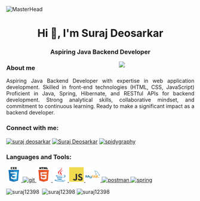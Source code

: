 ![MasterHead](https://res.cloudinary.com/practicaldev/image/fetch/s--G0LgQUxp--/c_imagga_scale,f_auto,fl_progressive,h_900,q_auto,w_1600/https://thepracticaldev.s3.amazonaws.com/i/ssqkgebqme30hf4fwmw0.png)
<h1 align="center">Hi 👋, I'm Suraj Deosarkar</h1>
<h3 align="center">Aspiring Java Backend Developer</h3>
<img display="block" align="right" width= '40%' src="https://cdn.dribbble.com/users/1019864/screenshots/3079099/codeloop.gif">
<h3> About me </h3>
<p align="justify">Aspiring Java Backend Developer with expertise in web application development. Skilled in front-end technologies (HTML, CSS, JavaScript) Proficient in Java, Spring, Hibernate, and RESTful APIs for backend development. Strong analytical skills, collaborative mindset, and commitment to continuous learning. Ready to make a significant impact as a backend developer. </p>
<h3 align="left">Connect with me:</h3>
<p align="left">
<a href="https://www.linkedin.com/in/suraj-deosarkar-a58462257/" target="blank"><img align="center" src="https://raw.githubusercontent.com/rahuldkjain/github-profile-readme-generator/master/src/images/icons/Social/linked-in-alt.svg" alt="suraj deosarkar" height="30" width="40" /></a>
<a href="https://suraj12398.github.io/" target="blank"><img align="center" src="https://img.icons8.com/?size=512&id=l6Z905T70SzX&format=png" alt="Suraj Deosarkar" height="30" width="40" /></a>
<a href="https://instagram.com/spidygraphy" target="blank"><img align="center" src="https://raw.githubusercontent.com/rahuldkjain/github-profile-readme-generator/master/src/images/icons/Social/instagram.svg" alt="spidygraphy" height="30" width="40" /></a>
</p>

<h3 align="left">Languages and Tools:</h3>
<p align="left"><a href="https://www.w3schools.com/css/" target="_blank" rel="noreferrer"> <img src="https://raw.githubusercontent.com/devicons/devicon/master/icons/css3/css3-original-wordmark.svg" alt="css3" width="40" height="40"/> </a> <a href="https://git-scm.com/" target="_blank" rel="noreferrer"> <img src="https://www.vectorlogo.zone/logos/git-scm/git-scm-icon.svg" alt="git" width="40" height="40"/> </a> <a href="https://www.w3.org/html/" target="_blank" rel="noreferrer"> <img src="https://raw.githubusercontent.com/devicons/devicon/master/icons/html5/html5-original-wordmark.svg" alt="html5" width="40" height="40"/> </a> <a href="https://www.java.com" target="_blank" rel="noreferrer"> <img src="https://raw.githubusercontent.com/devicons/devicon/master/icons/java/java-original.svg" alt="java" width="40" height="40"/> </a> <a href="https://developer.mozilla.org/en-US/docs/Web/JavaScript" target="_blank" rel="noreferrer"> <img src="https://raw.githubusercontent.com/devicons/devicon/master/icons/javascript/javascript-original.svg" alt="javascript" width="40" height="40"/> </a> <a href="https://www.mysql.com/" target="_blank" rel="noreferrer"> <img src="https://raw.githubusercontent.com/devicons/devicon/master/icons/mysql/mysql-original-wordmark.svg" alt="mysql" width="40" height="40"/> </a> <a href="https://postman.com" target="_blank" rel="noreferrer"> <img src="https://www.vectorlogo.zone/logos/getpostman/getpostman-icon.svg" alt="postman" width="40" height="40"/> </a> <a href="https://spring.io/" target="_blank" rel="noreferrer"> <img src="https://www.vectorlogo.zone/logos/springio/springio-icon.svg" alt="spring" width="40" height="40"/> </a> </p>



<p><img align="center" src="https://github-readme-stats-sigma-five.vercel.app/api/top-langs?username=suraj12398&show_icons=true&locale=en&layout=compact" alt="suraj12398" />
&nbsp;<img align="center" src="https://github-readme-stats.vercel.app/api?username=suraj12398&show_icons=true&locale=en" alt="suraj12398" />
<img align="center" src="https://github-readme-streak-stats.herokuapp.com/?user=suraj12398&" alt="suraj12398" />
</p>
